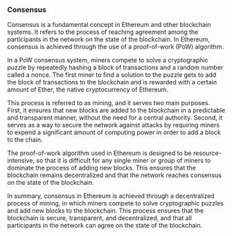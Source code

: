 ### Consensus

Consensus is a fundamental concept in Ethereum and other blockchain systems. It refers to the process of reaching agreement among the participants in the network on the state of the blockchain. In Ethereum, consensus is achieved through the use of a proof-of-work (PoW) algorithm.

In a PoW consensus system, miners compete to solve a cryptographic puzzle by repeatedly hashing a block of transactions and a random number called a nonce. The first miner to find a solution to the puzzle gets to add the block of transactions to the blockchain and is rewarded with a certain amount of Ether, the native cryptocurrency of Ethereum.

This process is referred to as mining, and it serves two main purposes. First, it ensures that new blocks are added to the blockchain in a predictable and transparent manner, without the need for a central authority. Second, it serves as a way to secure the network against attacks by requiring miners to expend a significant amount of computing power in order to add a block to the chain.

The proof-of-work algorithm used in Ethereum is designed to be resource-intensive, so that it is difficult for any single miner or group of miners to dominate the process of adding new blocks. This ensures that the blockchain remains decentralized and that the network reaches consensus on the state of the blockchain.

In summary, consensus in Ethereum is achieved through a decentralized process of mining, in which miners compete to solve cryptographic puzzles and add new blocks to the blockchain. This process ensures that the blockchain is secure, transparent, and decentralized, and that all participants in the network can agree on the state of the blockchain.
